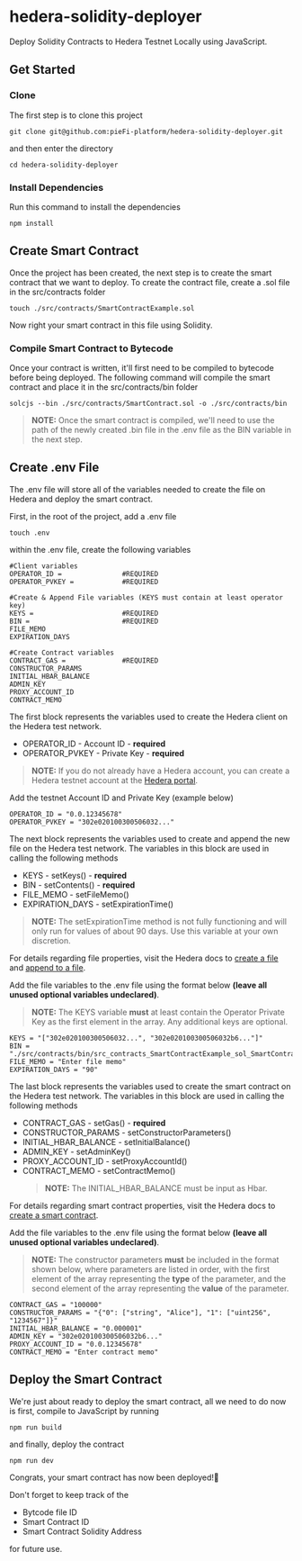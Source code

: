 # hedera-solidity-deployer

Deploy Solidity Contracts to Hedera Testnet Locally using JavaScript.

## Get Started

### Clone

The first step is to clone this project

```
git clone git@github.com:pieFi-platform/hedera-solidity-deployer.git
```

and then enter the directory

```
cd hedera-solidity-deployer
```

### Install Dependencies

Run this command to install the dependencies

```
npm install
```

## Create Smart Contract

Once the project has been created, the next step is to create the smart contract that we want to deploy. To create the contract file, create a .sol file in the src/contracts folder

```
touch ./src/contracts/SmartContractExample.sol
```

Now right your smart contract in this file using Solidity.

### Compile Smart Contract to Bytecode

Once your contract is written, it'll first need to be compiled to bytecode before being deployed. The following command will compile the smart contract and place it in the src/contracts/bin folder

```
solcjs --bin ./src/contracts/SmartContract.sol -o ./src/contracts/bin
```

> **NOTE:** Once the smart contract is compiled, we'll need to use the path of the newly created .bin file in the .env file as the BIN variable in the next step.

## Create .env File

The .env file will store all of the variables needed to create the file on Hedera and deploy the smart contract.

First, in the root of the project, add a .env file

```
touch .env
```

within the .env file, create the following variables

```
#Client variables
OPERATOR_ID =               #REQUIRED
OPERATOR_PVKEY =            #REQUIRED

#Create & Append File variables (KEYS must contain at least operator key)
KEYS =                      #REQUIRED
BIN =                       #REQUIRED
FILE_MEMO
EXPIRATION_DAYS

#Create Contract variables
CONTRACT_GAS =              #REQUIRED
CONSTRUCTOR_PARAMS
INITIAL_HBAR_BALANCE
ADMIN_KEY
PROXY_ACCOUNT_ID
CONTRACT_MEMO
```

The first block represents the variables used to create the Hedera client on the Hedera test network.

-   OPERATOR_ID - Account ID - **required**
-   OPERATOR_PVKEY - Private Key - **required**

> **NOTE:** If you do not already have a Hedera account, you can create a Hedera testnet account at the [Hedera portal](https://portal.hedera.com/register).

Add the testnet Account ID and Private Key (example below)

```
OPERATOR_ID = "0.0.12345678"
OPERATOR_PVKEY = "302e020100300506032..."
```

The next block represents the variables used to create and append the new file on the Hedera test network. The variables in this block are used in calling the following methods

-   KEYS - setKeys() - **required**
-   BIN - setContents() - **required**
-   FILE_MEMO - setFileMemo()
-   EXPIRATION_DAYS - setExpirationTime()

> **NOTE:** The setExpirationTime method is not fully functioning and will only run for values of about 90 days. Use this variable at your own discretion.

For details regarding file properties, visit the Hedera docs to [create a file](https://docs.hedera.com/guides/docs/sdks/file-storage/create-a-file) and [append to a file](https://docs.hedera.com/guides/docs/sdks/file-storage/append-to-a-file).

Add the file variables to the .env file using the format below **(leave all unused optional variables undeclared)**.

> **NOTE:** The KEYS variable **must** at least contain the Operator Private Key as the first element in the array. Any additional keys are optional.

```
KEYS = "["302e020100300506032...", "302e020100300506032b6..."]"
BIN = "./src/contracts/bin/src_contracts_SmartContractExample_sol_SmartContractExample.bin"
FILE_MEMO = "Enter file memo"
EXPIRATION_DAYS = "90"
```

The last block represents the variables used to create the smart contract on the Hedera test network. The variables in this block are used in calling the following methods

-   CONTRACT_GAS - setGas() - **required**
-   CONSTRUCTOR_PARAMS - setConstructorParameters()
-   INITIAL_HBAR_BALANCE - setInitialBalance()
-   ADMIN_KEY - setAdminKey()
-   PROXY_ACCOUNT_ID - setProxyAccountId()
-   CONTRACT_MEMO - setContractMemo()
    > **NOTE:** The INITIAL_HBAR_BALANCE must be input as Hbar.

For details regarding smart contract properties, visit the Hedera docs to [create a smart contract](https://docs.hedera.com/guides/docs/sdks/smart-contracts/create-a-smart-contract).

Add the file variables to the .env file using the format below **(leave all unused optional variables undeclared)**.

> **NOTE:** The constructor parameters **must** be included in the format shown below, where parameters are listed in order, with the first element of the array representing the **type** of the parameter, and the second element of the array representing the **value** of the parameter.

```
CONTRACT_GAS = "100000"
CONSTRUCTOR_PARAMS = "{"0": ["string", "Alice"], "1": ["uint256", "1234567"]}"
INITIAL_HBAR_BALANCE = "0.000001"
ADMIN_KEY = "302e020100300506032b6..."
PROXY_ACCOUNT_ID = "0.0.12345678"
CONTRACT_MEMO = "Enter contract memo"
```

## Deploy the Smart Contract

We're just about ready to deploy the smart contract, all we need to do now is first, compile to JavaScript by running

```
npm run build
```

and finally, deploy the contract

```
npm run dev
```

Congrats, your smart contract has now been deployed!🎉

Don't forget to keep track of the

-   Bytcode file ID
-   Smart Contract ID
-   Smart Contract Solidity Address

for future use.
